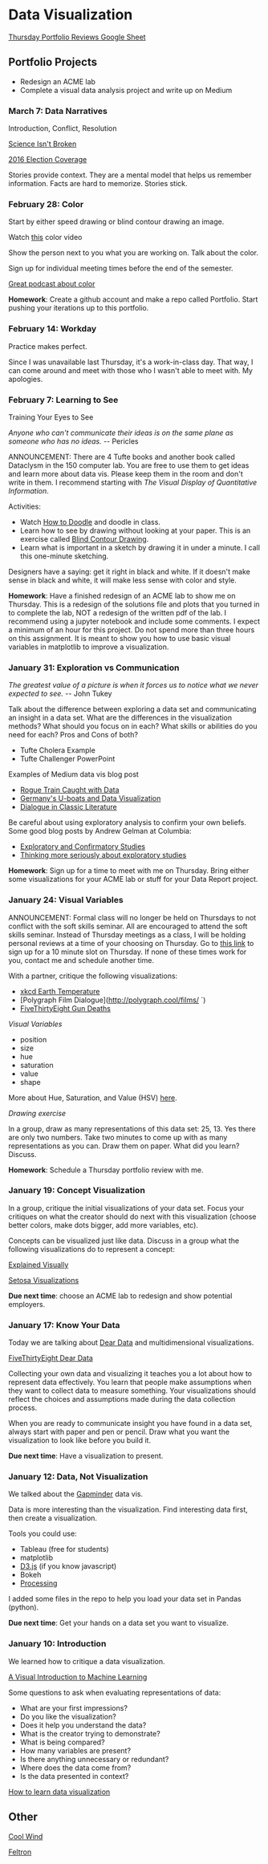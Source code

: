 # Data Visualization

[Thursday Portfolio Reviews Google Sheet](https://docs.google.com/spreadsheets/d/1DSqLDCsrzKlF4G4GbHl_ICxONLsGzOTRkiB9G3NK9iI/edit?usp=sharing)

## Portfolio Projects

+ Redesign an ACME lab
+ Complete a visual data analysis project and write up on Medium

### March 7: Data Narratives

Introduction, Conflict, Resolution

[Science Isn't Broken](https://fivethirtyeight.com/features/science-isnt-broken/)

[2016 Election Coverage](https://pudding.cool/2017/03/elections/)

Stories provide context. They are a mental model that helps us remember information. Facts are hard to memorize. Stories stick.

### February 28: Color

Start by either speed drawing or blind contour drawing an image.

Watch [this](https://bids.github.io/colormap/) color video

Show the person next to you what you are working on. Talk about the color.

Sign up for individual meeting times before the end of the semester.

[Great podcast about color](http://datastori.es/episode-7-color-feat-gregor-aisch/)

**Homework**: Create a github account and make a repo called Portfolio. Start pushing your iterations up to this portfolio.

### February 14: Workday

Practice makes perfect.

Since I was unavailable last Thursday, it's a work-in-class day. That way, I can come around and meet with those who I wasn't able to meet with. My apologies.

### February 7: Learning to See

Training Your Eyes to See

*Anyone who can't communicate their ideas is on the same plane as someone who has no ideas.* -- Pericles

ANNOUNCEMENT: There are 4 Tufte books and another book called Dataclysm in the 150 computer lab.
You are free to use them to get ideas and learn more about data vis. Please keep them in the room
and don't write in them. I recommend starting with *The Visual Display of Quantitative Information*.

Activities:

+ Watch [How to Doodle](https://www.youtube.com/watch?v=6gSmQNmC-5c) and doodle in class.
+ Learn how to see by drawing without looking at your paper. This is an exercise called [Blind Contour Drawing](https://en.wikipedia.org/wiki/Blind_contour_drawing).
+ Learn what is important in a sketch by drawing it in under a minute. I call this one-minute sketching.

Designers have a saying: get it right in black and white. If it doesn't make sense in black and white, it will make less sense with color and style.

**Homework**: Have a finished redesign of an ACME lab to show me on Thursday. This is a redesign of the solutions file and plots that you turned in to complete the lab, NOT a redesign of the written pdf of the lab. I recommend using a jupyter notebook and include some comments. I expect a minimum of an hour for this project. Do not spend more than three hours on this assignment. It is meant to show you how to use basic visual variables in matplotlib to improve a visualization.

### January 31: Exploration vs Communication

*The greatest value of a picture is when it forces us to notice what we never expected to see.* -- John Tukey

Talk about the difference between exploring a data set and communicating an insight in a data set.
What are the differences in the visualization methods? What should you focus on in each? What skills
or abilities do you need for each? Pros and Cons of both?

+ Tufte Cholera Example
+ Tufte Challenger PowerPoint

Examples of Medium data vis blog post

+ [Rogue Train Caught with Data](https://blog.data.gov.sg/how-we-caught-the-circle-line-rogue-train-with-data-79405c86ab6a#.4zgj3hs33)
+ [Germany's U-boats and Data Visualization](https://medium.com/@kadenhendron/germany-s-u-boats-data-visualization-6e018c6c174#.9u14mvypt)
+ [Dialogue in Classic Literature](https://medium.com/@thesarahkay/how-often-do-classic-characters-chat-67525d0e5008#.oyi1te6vz)

Be careful about using exploratory analysis to confirm your own beliefs. Some good blog posts by Andrew Gelman at Columbia:

+ [Exploratory and Confirmatory Studies](http://andrewgelman.com/2010/02/16/exploratory_and/)
+ [Thinking more seriously about exploratory studies](http://andrewgelman.com/2016/11/17/thinking-more-seriously-about-the-design-of-exploratory-studies/)

**Homework**: Sign up for a time to meet with me on Thursday. Bring either some visualizations for your ACME lab or stuff for your Data Report project.

### January 24: Visual Variables

ANNOUNCEMENT: Formal class will no longer be held on Thursdays to not conflict with the soft skills seminar. All are encouraged to 
attend the soft skills seminar. Instead of Thursday meetings as a class, I will be holding personal reviews at a time of your choosing 
on Thursday. Go to [this link](https://docs.google.com/spreadsheets/d/1DSqLDCsrzKlF4G4GbHl_ICxONLsGzOTRkiB9G3NK9iI/edit?usp=sharing) 
to sign up for a 10 minute slot on Thursday. If none of these times work for you, contact me and schedule another time.

With a partner, critique the following visualizations:

+ [xkcd Earth Temperature](https://xkcd.com/1732/)
+ [Polygraph Film Dialogue](http://polygraph.cool/films/    `)
+ [FiveThirtyEight Gun Deaths](https://fivethirtyeight.com/features/gun-deaths/)

*Visual Variables*

+ position
+ size
+ hue
+ saturation
+ value
+ shape

More about Hue, Saturation, and Value (HSV) [here](http://learn.leighcotnoir.com/artspeak/elements-color/hue-value-saturation/).

*Drawing exercise*

In a group, draw as many representations of this data set: 25, 13. Yes there are only two numbers. Take two minutes to
come up with as many representations as you can. Draw them on paper. What did you learn? Discuss.

**Homework**: Schedule a Thursday portfolio review with me.

### January 19: Concept Visualization

In a group, critique the initial visualizations of your data set. Focus your critiques on what the creator should
do next with this visualization (choose better colors, make dots bigger, add more variables, etc).

Concepts can be visualized just like data. Discuss in a group what the following visualizations do to represent a concept:

[Explained Visually](http://setosa.io/ev/)

[Setosa Visualizations](http://setosa.io/#/)

**Due next time**: choose an ACME lab to redesign and show potential employers.

### January 17: Know Your Data

Today we are talking about [Dear Data](http://www.dear-data.com/theproject) and multidimensional visualizations.

[FiveThirtyEight Dear Data](https://fivethirtyeight.com/features/we-asked-you-to-visualize-your-podcast-listening-and-wow-did-you-deliver/)

Collecting your own data and visualizing it teaches you a lot about how to represent data effectively.
You learn that people make assumptions when they want to collect data to measure something.
Your visualizations should reflect the choices and assumptions made during the data collection process.

When you are ready to communicate insight you have found in a data set, always start with paper and pen or pencil.
Draw what you want the visualization to look like before you build it.

**Due next time**: Have a visualization to present.

### January 12: Data, Not Visualization

We talked about the [Gapminder](https://www.ted.com/talks/hans_rosling_shows_the_best_stats_you_ve_ever_seen) data vis.

Data is more interesting than the visualization.
Find interesting data first, then create a visualization.

Tools you could use:

+ Tableau (free for students)
+ matplotlib
+ [D3.js](https://d3js.org/) (if you know javascript)
+ Bokeh
+ [Processing](https://processing.org/)

I added some files in the repo to help you load your data set in Pandas (python).

**Due next time**: Get your hands on a data set you want to visualize.

### January 10: Introduction

We learned how to critique a data visualization.

[A Visual Introduction to Machine Learning](http://www.r2d3.us/visual-intro-to-machine-learning-part-1/)

Some questions to ask when evaluating representations of data:

+ What are your first impressions?
+ Do you like the visualization?
+ Does it help you understand the data?
+ What is the creator trying to demonstrate?
+ What is being compared?
+ How many variables are present?
+ Is there anything unnecessary or redundant?
+ Where does the data come from?
+ Is the data presented in context?

[How to learn data visualization](http://datastori.es/episode-5-how-to-learn-data-visualization-with-andy-kirk/)


## Other

[Cool Wind](http://hint.fm/wind/gallery/index.html)

[Feltron](http://feltron.com/)

